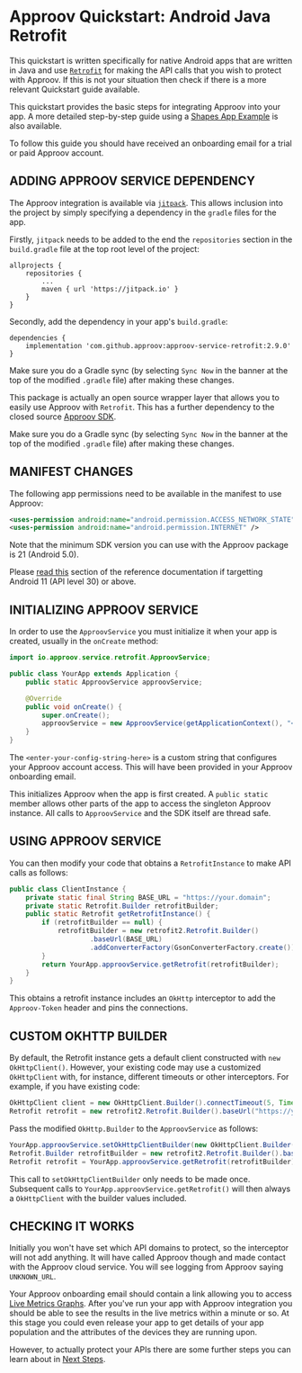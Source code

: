 # Approov Quickstart: Android Java Retrofit

This quickstart is written specifically for native Android apps that are written in Java and use [`Retrofit`](https://square.github.io/retrofit/) for making the API calls that you wish to protect with Approov. If this is not your situation then check if there is a more relevant Quickstart guide available.

This quickstart provides the basic steps for integrating Approov into your app. A more detailed step-by-step guide using a [Shapes App Example](https://github.com/approov/quickstart-android-java-retrofit/blob/master/SHAPES-EXAMPLE.md) is also available.

To follow this guide you should have received an onboarding email for a trial or paid Approov account.

## ADDING APPROOV SERVICE DEPENDENCY
The Approov integration is available via [`jitpack`](https://jitpack.io). This allows inclusion into the project by simply specifying a dependency in the `gradle` files for the app.

Firstly, `jitpack` needs to be added to the end the `repositories` section in the `build.gradle` file at the top root level of the project:

```
allprojects {
    repositories {
        ...
        maven { url 'https://jitpack.io' }
    }
}
```

Secondly, add the dependency in your app's `build.gradle`:


```
dependencies {
	implementation 'com.github.approov:approov-service-retrofit:2.9.0'
}
```

Make sure you do a Gradle sync (by selecting `Sync Now` in the banner at the top of the modified `.gradle` file) after making these changes.

This package is actually an open source wrapper layer that allows you to easily use Approov with `Retrofit`. This has a further dependency to the closed source [Approov SDK](https://github.com/approov/approov-android-sdk).

Make sure you do a Gradle sync (by selecting `Sync Now` in the banner at the top of the modified `.gradle` file) after making these changes.

## MANIFEST CHANGES
The following app permissions need to be available in the manifest to use Approov:

```xml
<uses-permission android:name="android.permission.ACCESS_NETWORK_STATE" />
<uses-permission android:name="android.permission.INTERNET" />
```

Note that the minimum SDK version you can use with the Approov package is 21 (Android 5.0). 

Please [read this](https://approov.io/docs/latest/approov-usage-documentation/#targetting-android-11-and-above) section of the reference documentation if targetting Android 11 (API level 30) or above.

## INITIALIZING APPROOV SERVICE
In order to use the `ApproovService` you must initialize it when your app is created, usually in the `onCreate` method:

```Java
import io.approov.service.retrofit.ApproovService;

public class YourApp extends Application {
    public static ApproovService approovService;

    @Override
    public void onCreate() {
        super.onCreate();
        approovService = new ApproovService(getApplicationContext(), "<enter-your-config-string-here>");
    }
}
```

The `<enter-your-config-string-here>` is a custom string that configures your Approov account access. This will have been provided in your Approov onboarding email.

This initializes Approov when the app is first created. A `public static` member allows other parts of the app to access the singleton Approov instance. All calls to `ApproovService` and the SDK itself are thread safe.

## USING APPROOV SERVICE
You can then modify your code that obtains a `RetrofitInstance` to make API calls as follows:

```Java
public class ClientInstance {
    private static final String BASE_URL = "https://your.domain";
    private static Retrofit.Builder retrofitBuilder;
    public static Retrofit getRetrofitInstance() {
        if (retrofitBuilder == null) {
            retrofitBuilder = new retrofit2.Retrofit.Builder()
                    .baseUrl(BASE_URL)
                    .addConverterFactory(GsonConverterFactory.create());
        }
        return YourApp.approovService.getRetrofit(retrofitBuilder);
    }
}
```

This obtains a retrofit instance includes an `OkHttp` interceptor to add the `Approov-Token` header and pins the connections.

## CUSTOM OKHTTP BUILDER
By default, the Retrofit instance gets a default client constructed with `new OkHttpClient()`. However, your existing code may use a customized `OkHttpClient` with, for instance, different timeouts or other interceptors. For example, if you have existing code:

```Java
OkHttpClient client = new OkHttpClient.Builder().connectTimeout(5, TimeUnit.SECONDS).build();
Retrofit retrofit = new retrofit2.Retrofit.Builder().baseUrl("https://your.domain/").client(client).build();
```
Pass the modified `OkHttp.Builder` to the `ApproovService` as follows:

```Java
YourApp.approovService.setOkHttpClientBuilder(new OkHttpClient.Builder().connectTimeout(5, TimeUnit.SECONDS));
Retrofit.Builder retrofitBuilder = new retrofit2.Retrofit.Builder().baseUrl("https://your.domain/");
Retrofit retrofit = YourApp.approovService.getRetrofit(retrofitBuilder);
```

This call to `setOkHttpClientBuilder` only needs to be made once. Subsequent calls to `YourApp.approovService.getRetrofit()` will then always a `OkHttpClient` with the builder values included.

## CHECKING IT WORKS
Initially you won't have set which API domains to protect, so the interceptor will not add anything. It will have called Approov though and made contact with the Approov cloud service. You will see logging from Approov saying `UNKNOWN_URL`.

Your Approov onboarding email should contain a link allowing you to access [Live Metrics Graphs](https://approov.io/docs/latest/approov-usage-documentation/#metrics-graphs). After you've run your app with Approov integration you should be able to see the results in the live metrics within a minute or so. At this stage you could even release your app to get details of your app population and the attributes of the devices they are running upon.

However, to actually protect your APIs there are some further steps you can learn about in [Next Steps](https://github.com/approov/quickstart-android-java-retrofit/blob/master/NEXT-STEPS.md).


